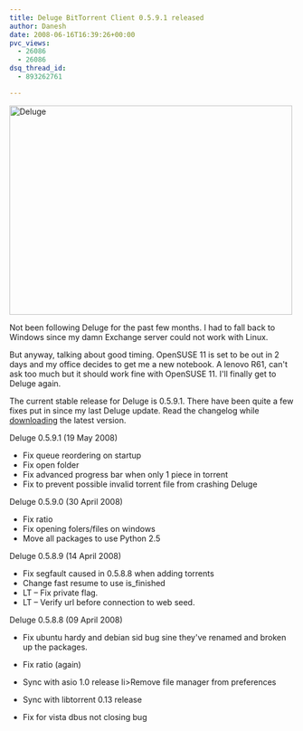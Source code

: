 ```yaml
---
title: Deluge BitTorrent Client 0.5.9.1 released
author: Danesh
date: 2008-06-16T16:39:26+00:00
pvc_views:
  - 26086
  - 26086
dsq_thread_id:
  - 893262761

---
```

[<img loading="lazy" class="alignnone size-medium wp-image-610" title="Deluge" src="/wp-content/uploads/2008/06/deluge0591.png" alt="Deluge" width="500" height="370" />][1]

Not been following Deluge for the past few months. I had to fall back to Windows since my damn Exchange server could not work with Linux.

But anyway, talking about good timing. OpenSUSE 11 is set to be out in 2 days and my office decides to get me a new notebook. A lenovo R61, can't ask too much but it should work fine with OpenSUSE 11. I'll finally get to Deluge again.

The current stable release for Deluge is 0.5.9.1. There have been quite a few fixes put in since my last Deluge update. Read the changelog while [downloading][2] the latest version.

<!--more-->

Deluge 0.5.9.1 (19 May 2008)

  * Fix queue reordering on startup
  * Fix open folder
  * Fix advanced progress bar when only 1 piece in torrent
  * Fix to prevent possible invalid torrent file from crashing Deluge

Deluge 0.5.9.0 (30 April 2008)

  * Fix ratio
  * Fix opening folers/files on windows
  * Move all packages to use Python 2.5

Deluge 0.5.8.9 (14 April 2008)

  * Fix segfault caused in 0.5.8.8 when adding torrents
  * Change fast resume to use is_finished
  * LT &#8211; Fix private flag.
  * LT &#8211; Verify url before connection to web seed.

Deluge 0.5.8.8 (09 April 2008)

  * Fix ubuntu hardy and debian sid bug sine they've renamed and broken up the packages.
  * Fix ratio (again)
  * Sync with asio 1.0 release
li>Remove file manager from preferences

  * Sync with libtorrent 0.13 release
  * Fix for vista dbus not closing bug

 [1]: /wp-content/uploads/2008/06/deluge0591.png
 [2]: http://deluge-torrent.org/downloads.php